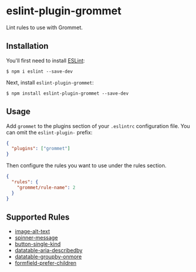 # eslint-plugin-grommet

Lint rules to use with Grommet.

## Installation

You'll first need to install [ESLint](http://eslint.org):

```
$ npm i eslint --save-dev
```

Next, install `eslint-plugin-grommet`:

```
$ npm install eslint-plugin-grommet --save-dev
```

## Usage

Add `grommet` to the plugins section of your `.eslintrc` configuration file. You can omit the `eslint-plugin-` prefix:

```json
{
  "plugins": ["grommet"]
}
```

Then configure the rules you want to use under the rules section.

```json
{
  "rules": {
    "grommet/rule-name": 2
  }
}
```

## Supported Rules

- [image-alt-text](https://github.com/grommet/eslint-plugin-grommet/blob/master/docs/rules/image-alt-text.md)
- [spinner-message](https://github.com/grommet/eslint-plugin-grommet/blob/master/docs/rules/spinner-message.md)
- [button-single-kind](https://github.com/grommet/eslint-plugin-grommet/blob/master/docs/rules/button-single-kind.md)
- [datatable-aria-describedby](https://github.com/grommet/eslint-plugin-grommet/blob/master/docs/rules/datatable-aria-describedby.md)
- [datatable-groupby-onmore](https://github.com/grommet/eslint-plugin-grommet/blob/master/docs/rules/datatable-groupby-onmore.md)
- [formfield-prefer-children](https://github.com/grommet/eslint-plugin-grommet/blob/master/docs/rules/formfield-prefer-children.md)
